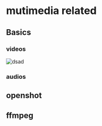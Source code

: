 # mutimedia related 

## Basics
### videos
![dsad](https://www.baidu.com/img/bd_logo1.png)
### audios


## openshot


## ffmpeg